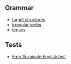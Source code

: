 ## Grammar

* [target structures](https://www.udemy.com/course/learn-english-grammar-upgrade-your-speaking-and-listening/)
* [irregular verbs](https://www.englisch-hilfen.de/en/grammar/unreg_verben1.htm)
* [tenses](https://www.englisch-hilfen.de/en/grammar/english_tenses.htm)

## Tests

* [Free 15-minute English test](http://efset.org/quick-check/)
